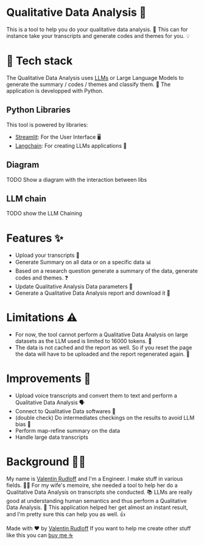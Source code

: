 # Qualitative Data Analysis 📝
This is a tool to help you do your qualitative data analysis. 🧐
This can for instance take your transcripts and generate codes and themes for you. 💡

# 🔬 Tech stack
The Qualitative Data Analysis uses [LLMs](https://en.wikipedia.org/wiki/Large_language_model) or Large Language Models to generate the summary / codes / themes and classify them. 🤖
The application is developped with Python.

## Python Libraries
This tool is powered by libraries:
- [Streamlit](https://streamlit.io): For the User Interface 🖥️
- [Langchain](https://langchain.com): For creating LLMs applications 🔗

## Diagram
TODO Show a diagram with the interaction between libs

## LLM chain
TODO show the LLM Chaining

# Features ✨
- Upload your transcripts 📂
- Generate Summary on all data or on a specific data 📊
- Based on a research question generate a summary of the data, generate codes and themes. ❓
- Update Qualitative Analysis Data parameters 🔄
- Generate a Qualitative Data Analysis report and download it 📄

# Limitations ⚠️
- For now, the tool cannot perform a Qualitative Data Analysis on large datasets as the LLM used is limited to 16000 tokens. 🚫
- The data is not cached and the report as well. So if you reset the page the data will have to be uploaded and the report regenerated again. 🔄

# Improvements 🚀
- Upload voice transcripts and convert them to text and perform a Qualitative Data Analysis 🗣️
- Connect to Qualitative Data softwares 🤝
- (double check) Do intermediates checkings on the results to avoid LLM bias 🤔
- Perform map-refine summary on the data
- Handle large data transcripts

# Background 🧑‍🎓
My name is [Valentin Rudloff](https://www.linkedin.com/in/rudloffvalentin/) and I'm a Engineer. I make stuff in various fields. 👨‍🔧
For my wife's memoire, she needed a tool to help her do a Qualitative Data Analysis on transcripts she conducted. 📚
LLMs are really good at understanding human semantics and thus perform a Qualitative Data Analysis. 🧠
This application helped her get almost an instant result, and I'm pretty sure this can help you as well. 👍

Made with ❤️ by [Valentin Rudloff](https://www.linkedin.com/in/rudloffvalentin/)
If you want to help me create other stuff like this you can [buy me ☕](https://www.buymeacoffee.com/valentinrudloff)